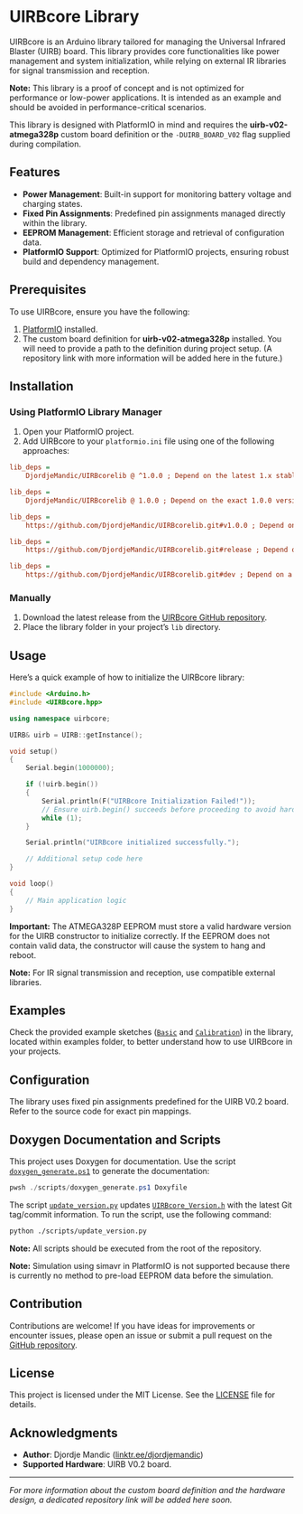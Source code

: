 # UIRBcore Library

UIRBcore is an Arduino library tailored for managing the Universal Infrared Blaster (UIRB) board. This library provides core functionalities like power management and system initialization, while relying on external IR libraries for signal transmission and reception.

**Note:** This library is a proof of concept and is not optimized for performance or low-power applications. It is intended as an example and should be avoided in performance-critical scenarios.

This library is designed with PlatformIO in mind and requires the **uirb-v02-atmega328p** custom board definition or the `-DUIRB_BOARD_V02` flag supplied during compilation.

## Features

- **Power Management**: Built-in support for monitoring battery voltage and charging states.
- **Fixed Pin Assignments**: Predefined pin assignments managed directly within the library.
- **EEPROM Management**: Efficient storage and retrieval of configuration data.
- **PlatformIO Support**: Optimized for PlatformIO projects, ensuring robust build and dependency management.

## Prerequisites

To use UIRBcore, ensure you have the following:

1. [PlatformIO](https://platformio.org/) installed.
2. The custom board definition for **uirb-v02-atmega328p** installed. You will need to provide a path to the definition during project setup. (A repository link with more information will be added here in the future.)

## Installation

### Using PlatformIO Library Manager

1. Open your PlatformIO project.
2. Add UIRBcore to your `platformio.ini` file using one of the following approaches:

```ini
lib_deps =
    DjordjeMandic/UIRBcorelib @ ^1.0.0 ; Depend on the latest 1.x stable version
```

```ini
lib_deps =
    DjordjeMandic/UIRBcorelib @ 1.0.0 ; Depend on the exact 1.0.0 version
```

```ini
lib_deps =
    https://github.com/DjordjeMandic/UIRBcorelib.git#v1.0.0 ; Depend on a specific Git tag
```

```ini
lib_deps =
    https://github.com/DjordjeMandic/UIRBcorelib.git#release ; Depend on a release Git branch
```

```ini
lib_deps =
    https://github.com/DjordjeMandic/UIRBcorelib.git#dev ; Depend on a dev Git branch
```

### Manually

1. Download the latest release from the [UIRBcore GitHub repository](https://github.com/DjordjeMandic/UIRBcorelib).
2. Place the library folder in your project’s `lib` directory.

## Usage

Here’s a quick example of how to initialize the UIRBcore library:

```cpp
#include <Arduino.h>
#include <UIRBcore.hpp>

using namespace uirbcore;

UIRB& uirb = UIRB::getInstance();

void setup()
{
    Serial.begin(1000000);

    if (!uirb.begin())
    {
        Serial.println(F("UIRBcore Initialization Failed!"));
        // Ensure uirb.begin() succeeds before proceeding to avoid hardware damage.
        while (1);
    }

    Serial.println("UIRBcore initialized successfully.");

    // Additional setup code here
}

void loop()
{
    // Main application logic
}
```

**Important:** The ATMEGA328P EEPROM must store a valid hardware version for the UIRB constructor to initialize correctly. If the EEPROM does not contain valid data, the constructor will cause the system to hang and reboot.

**Note:** For IR signal transmission and reception, use compatible external libraries.

## Examples

Check the provided example sketches ([`Basic`](./examples/Basic) and [`Calibration`](./examples/Calibration)) in the library, located within examples folder, to better understand how to use UIRBcore in your projects.

## Configuration

The library uses fixed pin assignments predefined for the UIRB V0.2 board. Refer to the source code for exact pin mappings.

## Doxygen Documentation and Scripts

This project uses Doxygen for documentation. Use the script [`doxygen_generate.ps1`](./scripts/doxygen_generate.ps1) to generate the documentation:

```powershell
pwsh ./scripts/doxygen_generate.ps1 Doxyfile
```

The script [`update_version.py`](./scripts/update_version.py) updates [`UIRBcore_Version.h`](./include/UIRBcore_Version.h) with the latest Git tag/commit information. To run the script, use the following command:

```bash
python ./scripts/update_version.py
```

**Note:** All scripts should be executed from the root of the repository.

**Note:** Simulation using simavr in PlatformIO is not supported because there is currently no method to pre-load EEPROM data before the simulation.

## Contribution

Contributions are welcome! If you have ideas for improvements or encounter issues, please open an issue or submit a pull request on the [GitHub repository](https://github.com/DjordjeMandic/UIRBcorelib).

## License

This project is licensed under the MIT License. See the [LICENSE](./LICENSE) file for details.

## Acknowledgments

- **Author**: Djordje Mandic ([linktr.ee/djordjemandic](https://linktr.ee/djordjemandic))
- **Supported Hardware**: UIRB V0.2 board.

---

_For more information about the custom board definition and the hardware design, a dedicated repository link will be added here soon._
